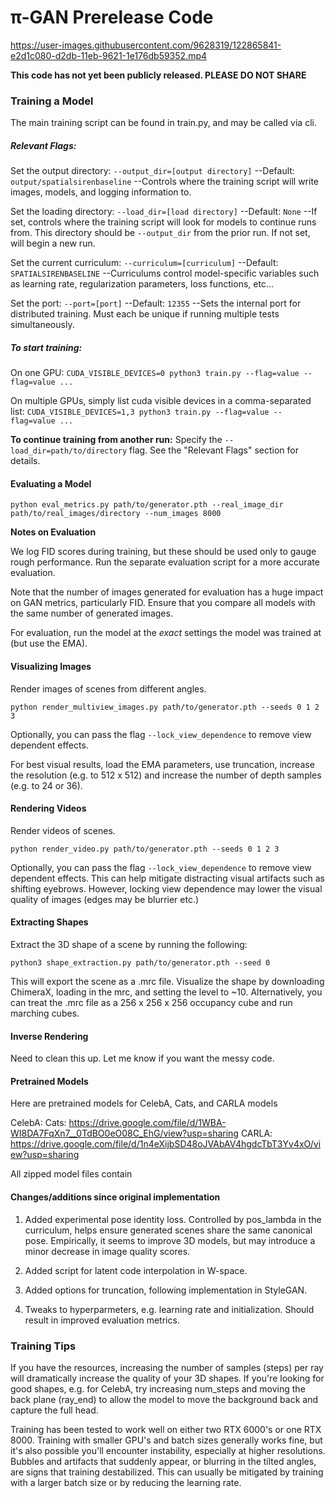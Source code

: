 # π-GAN Prerelease Code


https://user-images.githubusercontent.com/9628319/122865841-e2d1c080-d2db-11eb-9621-1e176db59352.mp4


**This code has not yet been publicly released. PLEASE DO NOT SHARE**

### Training a Model

The main training script can be found in train.py, and may be called via cli.

##### Relevant Flags:

Set the output directory:
`--output_dir=[output directory]`
--Default: `output/spatialsirenbaseline`
--Controls where the training script will write images, models, and logging information to.

Set the loading directory:
`--load_dir=[load directory]`
--Default: `None`
--If set, controls where the training script will look for models to continue runs from. This directory should be `--output_dir` from the prior run. If not set, will begin a new run.

Set the current curriculum:
`--curriculum=[curriculum]`
--Default: `SPATIALSIRENBASELINE`
--Curriculums control model-specific variables such as learning rate, regularization parameters, loss functions, etc...

Set the port:
`--port=[port]`
--Default: `12355`
--Sets the internal port for distributed training. Must each be unique if running multiple tests simultaneously.


##### To start training:

On one GPU:
`CUDA_VISIBLE_DEVICES=0 python3 train.py --flag=value --flag=value ...`

On multiple GPUs, simply list cuda visible devices in a comma-separated list:
`CUDA_VISIBLE_DEVICES=1,3 python3 train.py --flag=value --flag=value ...`

__To continue training from another run:__
Specify the `--load_dir=path/to/directory` flag. See the "Relevant Flags" section for details.

#### Evaluating a Model
`python eval_metrics.py path/to/generator.pth --real_image_dir path/to/real_images/directory --num_images 8000`

**Notes on Evaluation**

We log FID scores during training, but these should be used only to gauge rough performance. Run the separate evaluation script for a more accurate evaluation.

Note that the number of images generated for evaluation has a huge impact on GAN metrics, particularly FID. Ensure that you compare all models with the same number of generated images.

For evaluation, run the model at the *exact* settings the model was trained at (but use the EMA).

#### Visualizing Images
Render images of scenes from different angles.

`python render_multiview_images.py path/to/generator.pth --seeds 0 1 2 3`

Optionally, you can pass the flag `--lock_view_dependence` to remove view dependent effects.

For best visual results, load the EMA parameters, use truncation, increase the resolution (e.g. to 512 x 512) and increase the number of depth samples (e.g. to 24 or 36).

#### Rendering Videos
Render videos of scenes.

`python render_video.py path/to/generator.pth --seeds 0 1 2 3`

Optionally, you can pass the flag `--lock_view_dependence` to remove view dependent effects. This can help mitigate distracting visual artifacts such as shifting eyebrows. However, locking view dependence may lower the visual quality of images (edges may be blurrier etc.)

#### Extracting Shapes

Extract the 3D shape of a scene by running the following:

`python3 shape_extraction.py path/to/generator.pth --seed 0`

This will export the scene as a .mrc file. Visualize the shape by downloading ChimeraX, loading in the mrc, and setting the level to ~10. Alternatively, you can treat the .mrc file as a 256 x 256 x 256 occupancy cube and run marching cubes.

#### Inverse Rendering
Need to clean this up. Let me know if you want the messy code.

#### Pretrained Models
Here are pretrained models for CelebA, Cats, and CARLA models

CelebA: 
Cats: https://drive.google.com/file/d/1WBA-WI8DA7FqXn7__0TdBO0eO08C_EhG/view?usp=sharing
CARLA: https://drive.google.com/file/d/1n4eXijbSD48oJVAbAV4hgdcTbT3Yv4xO/view?usp=sharing

All zipped model files contain 

#### Changes/additions since original implementation

1. Added experimental pose identity loss. Controlled by pos_lambda in the curriculum, helps ensure generated scenes share the same canonical pose. Empirically, it seems to improve 3D models, but may introduce a minor decrease in image quality scores.

2. Added script for latent code interpolation in W-space.

3. Added options for truncation, following implementation in StyleGAN.

4. Tweaks to hyperparmeters, e.g. learning rate and initialization. Should result in improved evaluation metrics.


### Training Tips

If you have the resources, increasing the number of samples (steps) per ray will dramatically increase the quality of your 3D shapes. If you're looking for good shapes, e.g. for CelebA, try increasing num_steps and moving the back plane (ray_end) to allow the model to move the background back and capture the full head.

Training has been tested to work well on either two RTX 6000's or one RTX 8000. Training with smaller GPU's and batch sizes generally works fine, but it's also possible you'll encounter instability, especially at higher resolutions. Bubbles and artifacts that suddenly appear, or blurring in the tilted angles, are signs that training destabilized. This can usually be mitigated by training with a larger batch size or by reducing the learning rate.
